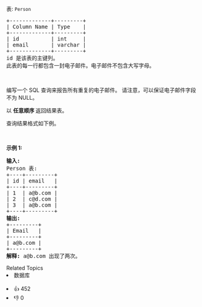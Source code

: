 <p>
 <meta charset="UTF-8" /></p>

<p>表:&nbsp;<code>Person</code></p>

<pre>
+-------------+---------+
| Column Name | Type    |
+-------------+---------+
| id          | int     |
| email       | varchar |
+-------------+---------+
id 是该表的主键列。
此表的每一行都包含一封电子邮件。电子邮件不包含大写字母。
</pre>

<p>&nbsp;</p>

<p>编写一个 SQL 查询来报告所有重复的电子邮件。 请注意，可以保证电子邮件字段不为 NULL。</p>

<p>以&nbsp;<strong>任意顺序&nbsp;</strong>返回结果表。</p>

<p>查询结果格式如下例。</p>

<p>&nbsp;</p>

<p><strong>示例&nbsp;1:</strong></p>

<pre>
<strong>输入:</strong> 
Person 表:
+----+---------+
| id | email   |
+----+---------+
| 1  | a@b.com |
| 2  | c@d.com |
| 3  | a@b.com |
+----+---------+
<strong>输出:</strong> 
+---------+
| Email   |
+---------+
| a@b.com |
+---------+
<strong>解释:</strong> a@b.com 出现了两次。</pre>

<div><div>Related Topics</div><div><li>数据库</li></div></div><br><div><li>👍 452</li><li>👎 0</li></div>